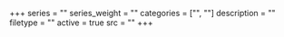+++
series = ""
series_weight = ""
categories = ["", ""]
description = ""
filetype = ""
active = true
src = ""
+++

